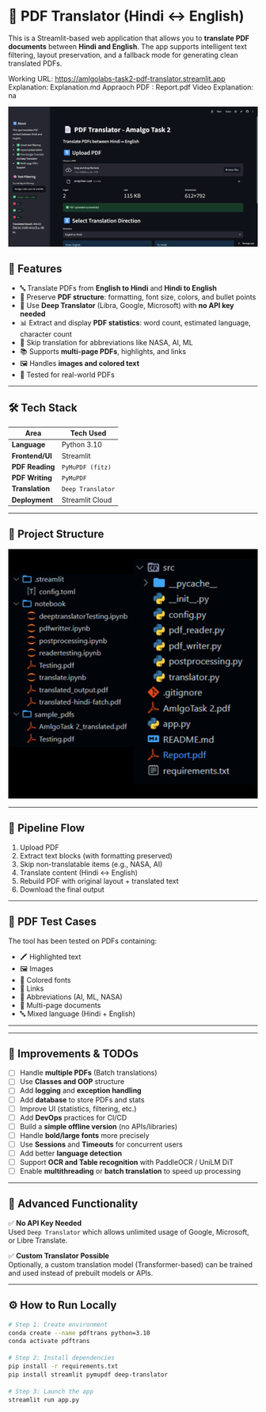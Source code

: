 # 📄 PDF Translator (Hindi ↔ English)

This is a Streamlit-based web application that allows you to **translate PDF documents** between **Hindi and English**. The app supports intelligent text filtering, layout preservation, and a fallback mode for generating clean translated PDFs.


Working URL: https://amlgolabs-task2-pdf-translator.streamlit.app
Explanation: Explanation.md
Appraoch PDF : Report.pdf
Video Explanation: na

![alt text](UI.png)

## 🚀 Features

- 🔤 Translate PDFs from **English to Hindi** and **Hindi to English**
- 📑 Preserve **PDF structure**: formatting, font size, colors, and bullet points
- 🧠 Use **Deep Translator** (Libra, Google, Microsoft) with **no API key needed**
- 📊 Extract and display **PDF statistics**: word count, estimated language, character count
- 🔎 Skip translation for abbreviations like NASA, AI, ML
- 📚 Supports **multi-page PDFs**, highlights, and links
- 🖼️ Handles **images and colored text**
- 🧪 Tested for real-world PDFs

---

## 🛠️ Tech Stack

| Area               | Tech Used          |                                                
|--------------------|--------------------|
| **Language**       | Python 3.10        |                                                    
| **Frontend/UI**    | Streamlit          |                                                   
| **PDF Reading**    | `PyMuPDF (fitz)`   |                   
| **PDF Writing**    | `PyMuPDF`          |                                
| **Translation**    | `Deep Translator`  | 
| **Deployment**     | Streamlit Cloud    |                                             

---

## 📁 Project Structure
![alt text](Task2_Folder_Structure.png)

---

## 🔁 Pipeline Flow

1. Upload PDF
2. Extract text blocks (with formatting preserved)
3. Skip non-translatable items (e.g., NASA, AI)
4. Translate content (Hindi ↔ English)
5. Rebuild PDF with original layout + translated text
6. Download the final output

---

## 🧪 PDF Test Cases

The tool has been tested on PDFs containing:
- 🖍️ Highlighted text
- 🖼️ Images
- 🎨 Colored fonts
- 🔗 Links
- 🔡 Abbreviations (AI, ML, NASA)
- 📄 Multi-page documents
- 🔤 Mixed language (Hindi + English)

---

---

## 🔧 Improvements & TODOs

- [ ] Handle **multiple PDFs** (Batch translations)
- [ ] Use **Classes and OOP** structure
- [ ] Add **logging** and **exception handling**
- [ ] Add **database** to store PDFs and stats
- [ ] Improve UI (statistics, filtering, etc.)
- [ ] Add **DevOps** practices for CI/CD
- [ ] Build a **simple offline version** (no APIs/libraries)
- [ ] Handle **bold/large fonts** more precisely
- [ ] Use **Sessions** and **Timeouts** for concurrent users
- [ ] Add better **language detection**
- [ ] Support **OCR and Table recognition** with PaddleOCR / UniLM DiT
- [ ] Enable **multithreading** or **batch translation** to speed up processing

---

## 🧠 Advanced Functionality

✅ **No API Key Needed**  
Used `Deep Translator` which allows unlimited usage of Google, Microsoft, or Libre Translate.

✅ **Custom Translator Possible**  
Optionally, a custom translation model (Transformer-based) can be trained and used instead of prebuilt models or APIs.

---

## ⚙️ How to Run Locally

```bash
# Step 1: Create environment
conda create --name pdftrans python=3.10
conda activate pdftrans

# Step 2: Install dependencies
pip install -r requirements.txt
pip install streamlit pymupdf deep-translator

# Step 3: Launch the app
streamlit run app.py